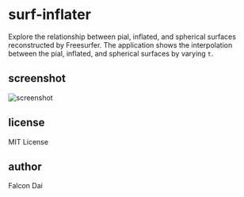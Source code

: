 surf-inflater
=============

Explore the relationship between pial, inflated, and spherical surfaces reconstructed by Freesurfer. The application shows the interpolation between the pial, inflated, and spherical surfaces by varying `t`.

screenshot
----------
![screenshot](https://raw.github.com/falcondai/surf-inflater/master/inflater-screenshot.png)

license
-------
MIT License

author
------
Falcon Dai